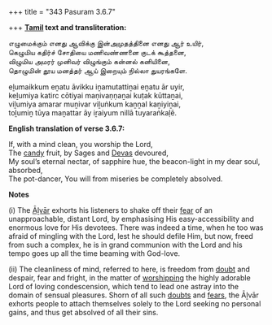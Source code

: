 +++
title = "343 Pasuram 3.6.7"

+++
**[Tamil](/definition/tamil#history "show Tamil definitions") text and transliteration:**

எழுமைக்கும் எனது ஆவிக்கு இன்அமுதத்தினை எனது ஆர் உயிர்,  
கெழுமிய கதிர்ச் சோதியை மணிவண்ணனை குடக் கூத்தனை,  
விழுமிய அமரர் முனிவர் விழுங்கும் கன்னல் கனியினை,  
தொழுமின் தூய மனத்தர் ஆய் இறையும் நில்லா துயரங்களே.

eḻumaikkum eṉatu āvikku iṉamutattiṉai eṉatu ār uyir,  
keḻumiya katirc cōtiyai maṇivaṇṇaṉai kuṭak kūttaṉai,  
viḻumiya amarar muṉivar viḻuṅkum kaṉṉal kaṉiyiṉai,  
toḻumiṉ tūya maṉattar āy iṟaiyum nillā tuyaraṅkaḷē.

**English translation of verse 3.6.7:**

If, with a mind clean, you worship the Lord,  
The [candy](/definition/candy#history "show candy definitions") fruit, by Sages and [Devas](/definition/deva#vaishnavism "show Devas definitions") devoured,  
My soul’s eternal nectar, of sapphire hue, the beacon-light in my dear soul, absorbed,  
The pot-dancer, You will from miseries be completely absolved.

**Notes**

\(i\) The [Āḻvār](/definition/aḻvar#vaishnavism "show Āḻvār definitions") exhorts his listeners to shake off their [fear](/definition/fear#history "show fear definitions") of an unapproachable, distant Lord, by emphasising His easy-accessibility and enormous love for His devotees. There was indeed a time, when he too was afraid of mingling with the Lord, lest he should defile Him, but now, freed from such a complex, he is in grand communion with the Lord and his tempo goes up all the time beaming with God-love.

\(ii\) The cleanliness of mind, referred to here, is freedom from [doubt](/definition/doubt#history "show doubt definitions") and despair, fear and fright, in the matter of [worshipping](/definition/worshipping#history "show worshipping definitions") the highly adorable Lord of loving condescension, which tend to lead one astray into the domain of sensual pleasures. Shorn of all such [doubts](/definition/doubt#history "show doubts definitions") and [fears](/definition/fear#history "show fears definitions"), the Āḻvār exhorts people to attach themselves solely to the Lord seeking no personal gains, and thus get absolved of all their sins.


